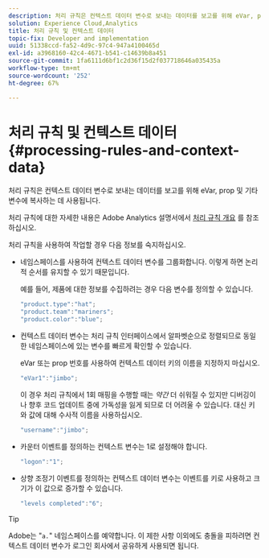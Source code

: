 ```yaml
---
description: 처리 규칙은 컨텍스트 데이터 변수로 보내는 데이터를 보고를 위해 eVar, prop 및 기타 변수에 복사하는 데 사용됩니다.
solution: Experience Cloud,Analytics
title: 처리 규칙 및 컨텍스트 데이터
topic-fix: Developer and implementation
uuid: 51338ccd-fa52-4d9c-97c4-947a4100465d
exl-id: a3968160-42c4-4671-b541-c14639b8a451
source-git-commit: 1fa6111d6bf1c2d36f15d2f037718646a035435a
workflow-type: tm+mt
source-wordcount: '252'
ht-degree: 67%

---
```


# 처리 규칙 및 컨텍스트 데이터{#processing-rules-and-context-data}

처리 규칙은 컨텍스트 데이터 변수로 보내는 데이터를 보고를 위해 eVar, prop 및 기타 변수에 복사하는 데 사용됩니다.

처리 규칙에 대한 자세한 내용은 Adobe Analytics 설명서에서 [처리 규칙 개요](https://experienceleague.adobe.com/docs/analytics/admin/admin-tools/processing-rules/processing-rules.html) 를 참조하십시오.

처리 규칙을 사용하여 작업할 경우 다음 정보를 숙지하십시오.

* 네임스페이스를 사용하여 컨텍스트 데이터 변수를 그룹화합니다. 이렇게 하면 논리적 순서를 유지할 수 있기 때문입니다.

   예를 들어, 제품에 대한 정보를 수집하려는 경우 다음 변수를 정의할 수 있습니다.

   ```js
   "product.type":"hat";
   "product.team":"mariners";
   "product.color":"blue";
   ```

* 컨텍스트 데이터 변수는 처리 규칙 인터페이스에서 알파벳순으로 정렬되므로 동일한 네임스페이스에 있는 변수를 빠르게 확인할 수 있습니다.

   eVar 또는 prop 번호를 사용하여 컨텍스트 데이터 키의 이름을 지정하지 마십시오.

   ```js
   "eVar1":"jimbo";
   ```

   이 경우 처리 규칙에서 1회 매핑을 수행할 때는 *약간* 더 쉬워질 수 있지만 디버깅이나 향후 코드 업데이트 중에 가독성을 잃게 되므로 더 어려울 수 있습니다. 대신 키와 값에 대해 수사적 이름을 사용하십시오.

   ```js
   "username":"jimbo";
   ```

* 카운터 이벤트를 정의하는 컨텍스트 변수는 1로 설정해야 합니다.

   ```js
   "logon":"1";
   ```

* 상향 조정기 이벤트를 정의하는 컨텍스트 데이터 변수는 이벤트를 키로 사용하고 크기가 이 값으로 증가할 수 있습니다.

   ```js
   "levels completed":"6";
   ```

>[!TIP]
>
>Adobe는 &quot;`a.`&quot; 네임스페이스를 예약합니다. 이 제한 사항 이외에도 충돌을 피하려면 컨텍스트 데이터 변수가 로그인 회사에서 공유하게 사용되면 됩니다.
